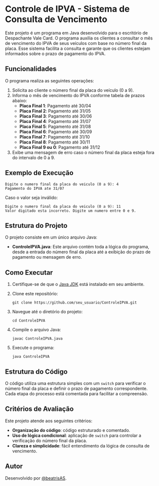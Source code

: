 # Controle de IPVA - Sistema de Consulta de Vencimento

Este projeto é um programa em Java desenvolvido para o escritório de Despachante Vale Card. O programa auxilia os clientes a consultar o mês de vencimento do IPVA de seus veículos com base no número final da placa. Esse sistema facilita a consulta e garante que os clientes estejam informados sobre o prazo de pagamento do IPVA.

## Funcionalidades

O programa realiza as seguintes operações:
1. Solicita ao cliente o número final da placa do veículo (0 a 9).
2. Informa o mês de vencimento do IPVA conforme tabela de prazos abaixo:
   - **Placa Final 1**: Pagamento até 30/04
   - **Placa Final 2**: Pagamento até 31/05
   - **Placa Final 3**: Pagamento até 30/06
   - **Placa Final 4**: Pagamento até 31/07
   - **Placa Final 5**: Pagamento até 31/08
   - **Placa Final 6**: Pagamento até 30/09
   - **Placa Final 7**: Pagamento até 31/10
   - **Placa Final 8**: Pagamento até 30/11
   - **Placa Final 9 ou 0**: Pagamento até 31/12
3. Exibe uma mensagem de erro caso o número final da placa esteja fora do intervalo de 0 a 9.

## Exemplo de Execução

```shell
Digite o numero final da placa do veiculo (0 a 9): 4
Pagamento do IPVA ate 31/07
```

Caso o valor seja inválido:
```shell
Digite o numero final da placa do veiculo (0 a 9): 11
Valor digitado esta incorreto. Digite um numero entre 0 e 9.
```

## Estrutura do Projeto

O projeto consiste em um único arquivo Java:

- **ControleIPVA.java**: Este arquivo contém toda a lógica do programa, desde a entrada do número final da placa até a exibição do prazo de pagamento ou mensagem de erro.

## Como Executar

1. Certifique-se de que o [Java JDK](https://www.oracle.com/java/technologies/javase-downloads.html) está instalado em seu ambiente.
2. Clone este repositório:

   ```shell
   git clone https://github.com/seu_usuario/ControleIPVA.git
   ```

3. Navegue até o diretório do projeto:

   ```shell
   cd ControleIPVA
   ```

4. Compile o arquivo Java:

   ```shell
   javac ControleIPVA.java
   ```

5. Execute o programa:

   ```shell
   java ControleIPVA
   ```

## Estrutura do Código

O código utiliza uma estrutura simples com um `switch` para verificar o número final da placa e definir o prazo de pagamento correspondente. Cada etapa do processo está comentada para facilitar a compreensão.

## Critérios de Avaliação

Este projeto atende aos seguintes critérios:
- **Organização do código**: código estruturado e comentado.
- **Uso de lógica condicional**: aplicação de `switch` para controlar a verificação do número final da placa.
- **Clareza e simplicidade**: fácil entendimento da lógica de consulta de vencimento.

## Autor

Desenvolvido por [@beatrisAS](https://github.com/beatrisAS).
